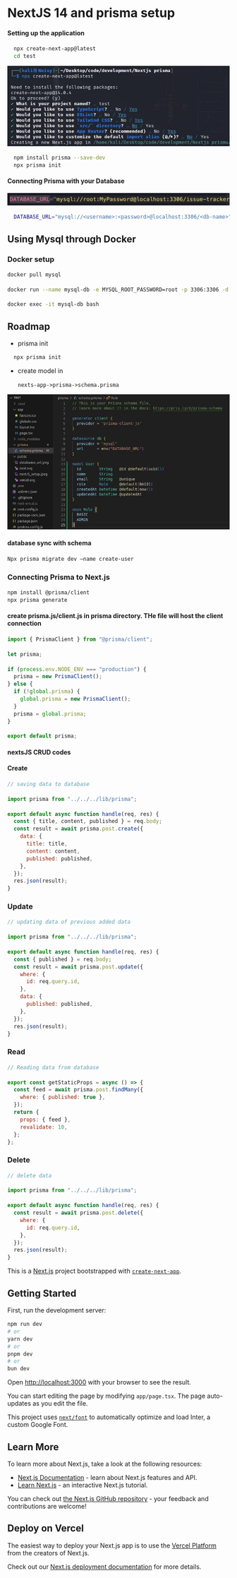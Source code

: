 # NextJS 14 and prisma setup

#### Setting up the application

```bash
  npx create-next-app@latest
  cd test
```

![NextJS Installation](https://github.com/PratikPradhan987/test/blob/main/public/nextJS_setup.jpeg?raw=true)

```bash
  npm install prisma --save-dev
  npx prisma init
```

#### Connecting Prisma with your Database

![MySql-DataBase](https://github.com/PratikPradhan987/test/blob/main/public/databaase_url.jpeg?raw=true)

```bash
  DATABASE_URL="mysql://<username>:<password>@localhost:3306/<db-name>"
```

## Using Mysql through Docker

### Docker setup

```bash
docker pull mysql

docker run --name mysql-db -e MYSQL_ROOT_PASSWORD=root -p 3306:3306 -d mysql:latest

docker exec -it mysql-db bash
```

## Roadmap

- prisma init

```bash
  npx prisma init
```

- create model in

  `nexts-app->prisma->schema.prisma`

![Prisma-model](https://github.com/PratikPradhan987/test/blob/main/public/prisma-model.jpeg?raw=true)

#### database sync with schema

```bash
Npx prisma migrate dev –name create-user
```

### Connecting Prisma to Next.js

```bash
npm install @prisma/client
npx prisma generate
```

#### create prisma.js/client.js in prisma directory. THe file will host the client connection

```javascript
import { PrismaClient } from "@prisma/client";

let prisma;

if (process.env.NODE_ENV === "production") {
  prisma = new PrismaClient();
} else {
  if (!global.prisma) {
    global.prisma = new PrismaClient();
  }
  prisma = global.prisma;
}

export default prisma;
```

#### nextsJS CRUD codes

#### Create

```javascript
// saving data to database

import prisma from "../../../lib/prisma";

export default async function handle(req, res) {
  const { title, content, published } = req.body;
  const result = await prisma.post.create({
    data: {
      title: title,
      content: content,
      published: published,
    },
  });
  res.json(result);
}
```

### Update

```javascript
// updating data of previous added data

import prisma from "../../../lib/prisma";

export default async function handle(req, res) {
  const { published } = req.body;
  const result = await prisma.post.update({
    where: {
      id: req.query.id,
    },
    data: {
      published: published,
    },
  });
  res.json(result);
}
```

### Read

```javascript
// Reading data from database

export const getStaticProps = async () => {
  const feed = await prisma.post.findMany({
    where: { published: true },
  });
  return {
    props: { feed },
    revalidate: 10,
  };
};
```

### Delete

```javascript
// delete data

import prisma from "../../../lib/prisma";

export default async function handle(req, res) {
  const result = await prisma.post.delete({
    where: {
      id: req.query.id,
    },
  });
  res.json(result);
}
```

This is a [Next.js](https://nextjs.org/) project bootstrapped with [`create-next-app`](https://github.com/vercel/next.js/tree/canary/packages/create-next-app).

## Getting Started

First, run the development server:

```bash
npm run dev
# or
yarn dev
# or
pnpm dev
# or
bun dev
```

Open [http://localhost:3000](http://localhost:3000) with your browser to see the result.

You can start editing the page by modifying `app/page.tsx`. The page auto-updates as you edit the file.

This project uses [`next/font`](https://nextjs.org/docs/basic-features/font-optimization) to automatically optimize and load Inter, a custom Google Font.

## Learn More

To learn more about Next.js, take a look at the following resources:

- [Next.js Documentation](https://nextjs.org/docs) - learn about Next.js features and API.
- [Learn Next.js](https://nextjs.org/learn) - an interactive Next.js tutorial.

You can check out [the Next.js GitHub repository](https://github.com/vercel/next.js/) - your feedback and contributions are welcome!

## Deploy on Vercel

The easiest way to deploy your Next.js app is to use the [Vercel Platform](https://vercel.com/new?utm_medium=default-template&filter=next.js&utm_source=create-next-app&utm_campaign=create-next-app-readme) from the creators of Next.js.

Check out our [Next.js deployment documentation](https://nextjs.org/docs/deployment) for more details.
